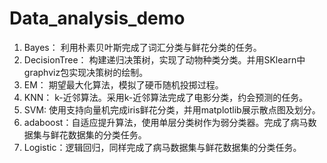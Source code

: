# Data_analysis_demo
1. Bayes： 利用朴素贝叶斯完成了词汇分类与鲜花分类的任务。
2. DecisionTree： 构建递归决策树，实现了动物种类分类。并用SKlearn中graphviz包实现决策树的绘制。
3. EM： 期望最大化算法，模拟了硬币随机投掷过程。
4. KNN： k-近邻算法。采用k-近邻算法完成了电影分类，约会预测的任务。
5. SVM:  使用支持向量机完成iris鲜花分类，并用matplotlib展示散点图及划分。
6. adaboost：自适应提升算法，使用单层分类树作为弱分类器。完成了病马数据集与鲜花数据集的分类任务。
7. Logistic：逻辑回归，同样完成了病马数据集与鲜花数据集的分类任务。
